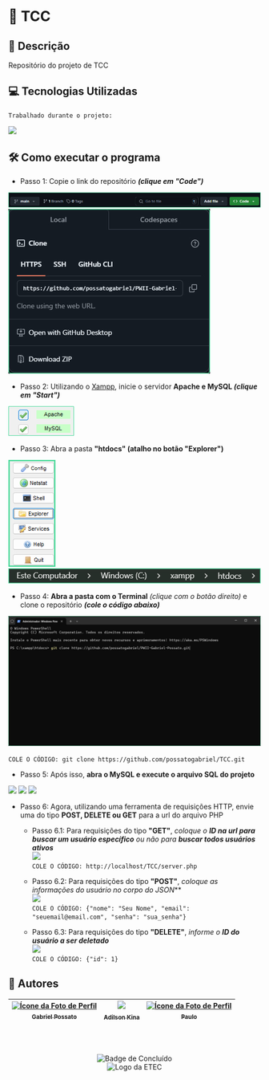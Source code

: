 # 🍇 TCC

## 📰 Descrição

Repositório do projeto de TCC

## 💻 Tecnologias Utilizadas
`Trabalhado durante o projeto:`

<img src="https://cdn.jsdelivr.net/gh/devicons/devicon@latest/icons/php/php-original.svg" height = "40"/>
          
## 🛠️ Como executar o programa

* Passo 1: Copie o link do repositório ***(clique em "Code")***
<img src = "img/Passo1.jpg">
<img src = "img/Passo2.jpg">

* Passo 2: Utilizando o <a href = "https://www.apachefriends.org/pt_br/index.html">Xampp</a>, inicie o servidor **Apache e MySQL *(clique em "Start")***
<img src = "img/Passo3.1.jpg">

* Passo 3: Abra a pasta **"htdocs" (atalho no botão "Explorer")**
<img src = "img/Passo4.jpg">
<img src = "img/Passo5.jpg">

* Passo 4: **Abra a pasta com o Terminal** *(clique com o botão direito)* e clone o repositório ***(cole o código abaixo)*** 
<img src = "img/Passo4_1.jpg">

```COLE O CÓDIGO: git clone https://github.com/possatogabriel/TCC.git```

* Passo 5: Após isso, **abra o MySQL e execute o arquivo SQL do projeto**
<img src = "img/Passo10.jpg">
<img src = "img/Passo11.jpg">
<img src = "img/Passo12.jpg">

* Passo 6: Agora, utilizando uma ferramenta de requisições HTTP, envie uma do tipo **POST, DELETE ou GET** para a url do arquivo PHP
    * Passo 6.1: Para requisições do tipo **"GET"**, *coloque o **ID na url para buscar um usuário específico** ou não para **buscar todos usuários ativos*** <br> <img src = "img/Passo9.jpg"> <br> ```COLE O CÓDIGO: http://localhost/TCC/server.php```

    * Passo 6.2: Para requisições do tipo **"POST"**, *coloque as informações do usuário no corpo do JSON*** <br> <img src = "img/Passo7.jpg"> <br> ```COLE O CÓDIGO: {"nome": "Seu Nome", "email": "seuemail@email.com", "senha": "sua_senha"}```

    * Passo 6.3: Para requisições do tipo **"DELETE"**, *informe o **ID do usuário a ser deletado*** <br> <img src = "img/Passo8.jpg"> <br> ```COLE O CÓDIGO: {"id": 1}```

## 🙋 Autores
| [<img loading="lazy" src="https://avatars.githubusercontent.com/u/136634888?v=4" width=80 alt = "Ícone da Foto de Perfil"> <br> <sub> Gabriel Possato </sub>](https://github.com/possatogabriel) | [<img loading="lazy" src="https://avatars.githubusercontent.com/u/134547014?v=4" width=80><br><sub> Adilson Kina </sub>](https://github.com/Adilson-kina) | [<img loading="lazy" src="https://avatars.githubusercontent.com/u/146140027?v=4" width=80 alt = "Ícone da Foto de Perfil"> <br> <sub> Paulo </sub>](https://github.com/Paulinho598) |
| :---: | :---: | :---: |
<br>
<br>
<p align = "center"> <img alt="Badge de Concluído" src="https://img.shields.io/badge/STATUS%20%20%20%20%20%20%20%20%20%20%20%20%20%20%20-em desenvolvimento-blue?style=for-the-badge"> <br/> <img src = "img/etec1.png" height = "50" alt = "Logo da ETEC"> </p>
